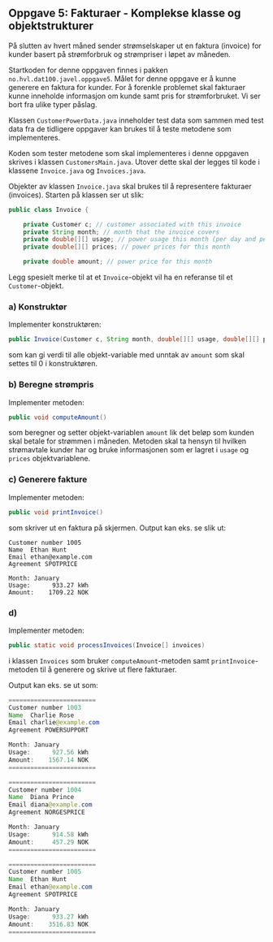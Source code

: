 ## Oppgave 5: Fakturaer - Komplekse klasse og objektstrukturer

På slutten av hvert måned sender strømselskaper ut en faktura (invoice) for kunder basert på strømforbruk og strømpriser i løpet av måneden.

Startkoden for denne oppgaven finnes i pakken `no.hvl.dat100.javel.oppgave5`. Målet for denne oppgave er å kunne generere en faktura for kunder. For å forenkle problemet skal fakturaer kunne inneholde informasjon om kunde samt pris for strømforbruket. Vi ser bort fra ulike typer påslag.

Klassen `CustomerPowerData.java` inneholder test data som sammen med test data fra de tidligere oppgaver kan brukes til å teste metodene som implementeres.

Koden som tester metodene som skal implementeres i denne oppgaven skrives i klassen `CustomersMain.java`. Utover dette skal der legges til kode i klassene `Invoice.java` og `Invoices.java`.

Objekter av klassen `Invoice.java` skal brukes til å representere fakturaer (invoices). Starten på klassen ser ut slik:

```java
public class Invoice {

    private Customer c; // customer associated with this invoice
    private String month; // month that the invoice covers
    private double[][] usage; // power usage this month (per day and per hour)
    private double[][] prices; // power prices for this month

    private double amount; // power price for this month

```

Legg spesielt merke til at et `Invoice`-objekt vil ha en referanse til et `Customer`-objekt.

### a) Konstruktør

Implementer konstruktøren:

```java
public Invoice(Customer c, String month, double[][] usage, double[][] power_prices)
```

som kan gi verdi til alle objekt-variable med unntak av `amount` som skal settes til 0 i konstruktøren.

### b) Beregne strømpris

Implementer metoden:

```java
public void computeAmount()
```

som beregner og setter objekt-variablen `amount` lik det beløp som kunden skal betale for strømmen i måneden. Metoden skal ta hensyn til hvilken strømavtale kunder har og bruke informasjonen som er lagret i `usage` og `prices` objektvariablene.

### c) Generere fakture

Implementer metoden:

```java
public void printInvoice()
```

som skriver ut en faktura på skjermen. Output kan eks. se slik ut:

```
Customer number 1005
Name  Ethan Hunt
Email ethan@example.com
Agreement SPOTPRICE

Month: January
Usage:      933.27 kWh
Amount:    1709.22 NOK
```

### d) 

Implementer metoden:

```java
public static void processInvoices(Invoice[] invoices)
```

i klassen `Invoices` som bruker `computeAmount`-metoden samt `printInvoice`-metoden til å generere og skrive ut flere fakturaer.

Output kan eks. se ut som:

```java
========================
Customer number 1003
Name  Charlie Rose
Email charlie@example.com
Agreement POWERSUPPORT

Month: January
Usage:      927.56 kWh
Amount:    1567.14 NOK
========================

========================
Customer number 1004
Name  Diana Prince
Email diana@example.com
Agreement NORGESPRICE

Month: January
Usage:      914.58 kWh
Amount:     457.29 NOK
========================

========================
Customer number 1005
Name  Ethan Hunt
Email ethan@example.com
Agreement SPOTPRICE

Month: January
Usage:      933.27 kWh
Amount:    3516.83 NOK
========================

```




